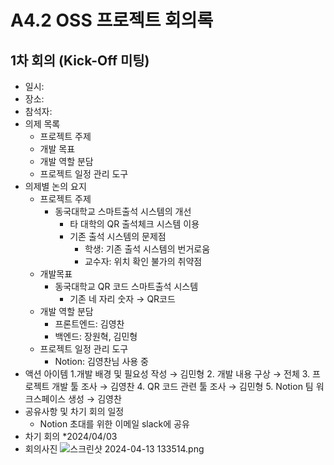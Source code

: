# A4.2 OSS 프로젝트 회의록  

## 1차 회의 (Kick-Off 미팅)  

* 일시:  
* 장소:  
* 참석자:
* 의제 목록
    * 프로젝트 주제
    * 개발 목표
    * 개발 역할 분담
    * 프로젝트 일정 관리 도구
* 의제별 논의 요지  
    * 프로젝트 주제
      * 동국대학교 스마트출석 시스템의 개선
        * 타 대학의 QR 출석체크 시스템 이용
        * 기존 출석 시스템의 문제점
            * 학생: 기존 출석 시스템의 번거로움
            * 교수자: 위치 확인 불가의 취약점
    * 개발목표
      * 동국대학교 QR 코드 스마트출석 시스템
        * 기존 네 자리 숫자 → QR코드
    * 개발 역할 분담
      * 프론트엔드: 김영찬
      * 백엔드: 장원혁, 김민형
    * 프로젝트 일정 관리 도구
      * Notion: 김영찬님 사용 중
* 액션 아이템
    1.개발 배경 및 필요성 작성 → 김민형
    2. 개발 내용 구상 → 전체
    3. 프로젝트 개발 툴 조사 → 김영찬
    4. QR 코드 관련 툴 조사 → 김민형
    5. Notion 팀 워크스페이스 생성 → 김영찬 
* 공유사항 및 차기 회의 일정
  * Notion 초대를 위한 이메일 slack에 공유
* 차기 회의
   *2024/04/03
* 회의사진
![스크린샷 2024-04-13 133514.png](1%E1%84%8E%E1%85%A1%20%E1%84%92%E1%85%AC%E1%84%8B%E1%85%B4%20f9d3dafe3e354553b6ecbdde474c567b/%25EC%258A%25A4%25ED%2581%25AC%25EB%25A6%25B0%25EC%2583%25B7_2024-04-13_133514.png)
